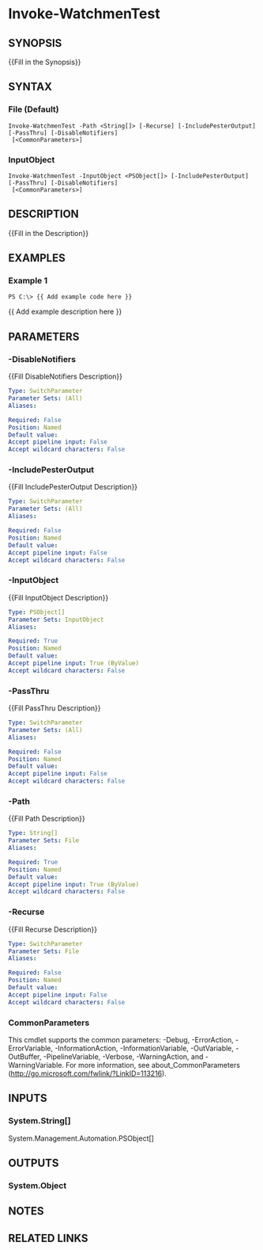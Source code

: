 ﻿---
external help file: Watchmen-help.xml
schema: 2.0.0
online version: 
---

# Invoke-WatchmenTest
## SYNOPSIS
{{Fill in the Synopsis}}
## SYNTAX

### File (Default)
```
Invoke-WatchmenTest -Path <String[]> [-Recurse] [-IncludePesterOutput] [-PassThru] [-DisableNotifiers]
 [<CommonParameters>]
```

### InputObject
```
Invoke-WatchmenTest -InputObject <PSObject[]> [-IncludePesterOutput] [-PassThru] [-DisableNotifiers]
 [<CommonParameters>]
```

## DESCRIPTION
{{Fill in the Description}}
## EXAMPLES

### Example 1
```
PS C:\> {{ Add example code here }}
```

{{ Add example description here }}
## PARAMETERS

### -DisableNotifiers
{{Fill DisableNotifiers Description}}

```yaml
Type: SwitchParameter
Parameter Sets: (All)
Aliases: 

Required: False
Position: Named
Default value: 
Accept pipeline input: False
Accept wildcard characters: False
```

### -IncludePesterOutput
{{Fill IncludePesterOutput Description}}

```yaml
Type: SwitchParameter
Parameter Sets: (All)
Aliases: 

Required: False
Position: Named
Default value: 
Accept pipeline input: False
Accept wildcard characters: False
```

### -InputObject
{{Fill InputObject Description}}

```yaml
Type: PSObject[]
Parameter Sets: InputObject
Aliases: 

Required: True
Position: Named
Default value: 
Accept pipeline input: True (ByValue)
Accept wildcard characters: False
```

### -PassThru
{{Fill PassThru Description}}

```yaml
Type: SwitchParameter
Parameter Sets: (All)
Aliases: 

Required: False
Position: Named
Default value: 
Accept pipeline input: False
Accept wildcard characters: False
```

### -Path
{{Fill Path Description}}

```yaml
Type: String[]
Parameter Sets: File
Aliases: 

Required: True
Position: Named
Default value: 
Accept pipeline input: True (ByValue)
Accept wildcard characters: False
```

### -Recurse
{{Fill Recurse Description}}

```yaml
Type: SwitchParameter
Parameter Sets: File
Aliases: 

Required: False
Position: Named
Default value: 
Accept pipeline input: False
Accept wildcard characters: False
```

### CommonParameters
This cmdlet supports the common parameters: -Debug, -ErrorAction, -ErrorVariable, -InformationAction, -InformationVariable, -OutVariable, -OutBuffer, -PipelineVariable, -Verbose, -WarningAction, and -WarningVariable. For more information, see about_CommonParameters (http://go.microsoft.com/fwlink/?LinkID=113216).
## INPUTS

### System.String[]
System.Management.Automation.PSObject[]
## OUTPUTS

### System.Object

## NOTES

## RELATED LINKS

